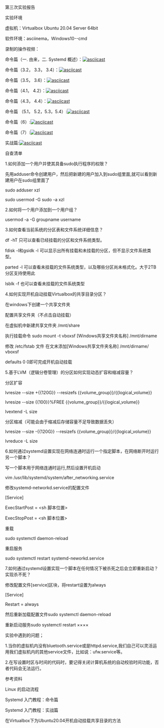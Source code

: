 第三次实验报告


实验环境

虚拟机：Virtualbox Ubuntu 20.04 Server 64bit

软件环境：asciinema，Windows10--cmd


录制的操作视频：

命令篇（一. 由来，二. Systemd 概述）：[![asciicast](https://asciinema.org/a/7YsYGjf3gCH2a7TqyraSNJw4i.svg)](https://asciinema.org/a/7YsYGjf3gCH2a7TqyraSNJw4i)

命令篇（3.2， 3.3， 3.4）：[![asciicast](https://asciinema.org/a/qy51ifT4hLL0NpNOar4BwwJJa.svg)](https://asciinema.org/a/qy51ifT4hLL0NpNOar4BwwJJa)

命令篇（3.5， 3.6）：[![asciicast](https://asciinema.org/a/PW4N95L785EtJNhgehtYHu0s4.svg)](https://asciinema.org/a/PW4N95L785EtJNhgehtYHu0s4)

命令篇（4.1， 4.2）：[![asciicast](https://asciinema.org/a/xGnkQjpxCta2A5ZpvheFp7WnG.svg)](https://asciinema.org/a/xGnkQjpxCta2A5ZpvheFp7WnG)

命令篇（4.3， 4.4）：[![asciicast](https://asciinema.org/a/1iRz6QvIf1zsOVjRpXKeXHHKN.svg)](https://asciinema.org/a/1iRz6QvIf1zsOVjRpXKeXHHKN)

命令篇 （5.1， 5.2，5.3，5.4）:[![asciicast](https://asciinema.org/a/O5yPdhIRvPZR8ASRofr2F5k7k.svg)](https://asciinema.org/a/O5yPdhIRvPZR8ASRofr2F5k7k)

命令篇（6）:[![asciicast](https://asciinema.org/a/KTXO9LIi09uFDMrUaQ9XDaEqk.svg)](https://asciinema.org/a/KTXO9LIi09uFDMrUaQ9XDaEqk)

命令篇（7）:[![asciicast](https://asciinema.org/a/ACt7210BzAu2w74868Uv4g5t1.svg)](https://asciinema.org/a/ACt7210BzAu2w74868Uv4g5t1)

实战篇:[![asciicast](https://asciinema.org/a/UfILbAixmN8Pf5xEn6mlEBmK9.svg)](https://asciinema.org/a/UfILbAixmN8Pf5xEn6mlEBmK9)


自查清单


1.如何添加一个用户并使其具备sudo执行程序的权限？

先用adduser命令创建用户，然后把新建的用户加入到sudo组里面,就可以看到新建用户在sudo组里面了

sudo adduser xzl

sudo usermod -G sudo -a xzl


2.如何将一个用户添加到一个用户组？

usermod -a -G groupname username


3.如何查看当前系统的分区表和文件系统详细信息？

df -hT 只可以查看已经挂载的分区和文件系统类型。

fdisk -l和gsidk -l 可以显示出所有挂载和未挂载的分区，但不显示文件系统类型。

parted -l 可以查看未挂载的文件系统类型，以及哪些分区尚未格式化。大于2TB分区支持使用此

lsblk -f 也可以查看未挂载的文件系统类型


4.如何实现开机自动挂载Virtualbox的共享目录分区？

在windows下创建一个共享文件夹

配置共享文件夹（不点击自动挂载）

在虚拟机中新建共享文件夹 /mnt/share

执行挂载命令 sudo mount -t vboxsf [Windows共享文件夹名称] /mnt/dirname

修改 /etc/fstab 文件 在文末添加[Windows共享文件夹名称] /mnt/dirname/ vboxsf 

defaults 0 0即可完成开机自动挂载


5.基于LVM（逻辑分卷管理）的分区如何实现动态扩容和缩减容量？

分区扩容

lvresize --size +{{120G}} --resizefs {{volume_group}}/{{logical_volume}}

lvresize --size {{100}}%FREE {{volume_group}}/{{logical_volume}}

lvextend -L size

分区缩减（可能会由于缩减后存储容量不足导致数据丢失）

lvresize --size -{{120G}} --resizefs {{volume_group}}/{{logical_volume}}

lvreduce -L size


6.如何通过systemd设置实现在网络连通时运行一个指定脚本，在网络断开时运行另一个脚本？

写一个脚本用于网络连通时运行,然后设置开机启动

vim /usr/lib/systemd/system/after_networking.service

修改systemd-networkd.service的配置文件

[Service]

ExecStartPost = <sh 脚本位置>

ExecStopPost = <sh 脚本位置>

重载

sudo systemctl daemon-reload

重启服务

sudo systemctl restart systemd-neworkd.service


7.如何通过systemd设置实现一个脚本在任何情况下被杀死之后会立即重新启动？实现杀不死？

修改配置文件[service]区块，将restart设置为always

[Service]

Restart = always

然后重新加载配置文件sudo systemctl daemon-reload

重新启动服务sudo systemctl restart ××××


实验中遇到的问题；

1.当你的虚拟机内没有bluetooth.service或是httpd.service,我们自己可以灵活运用我们虚拟机内的其他service文件，比如说：ufw.service等。

2.在写设置时区与时间的代码时，要记得关闭计算机系统的自动校验时间功能，否者代码会无法运行。


参考资料

Linux 的启动流程

Systemd 入门教程：命令篇

Systemd 入门教程：实战篇

在Virtualbox下为Ubuntu20.04开机自动挂载共享目录的方法
